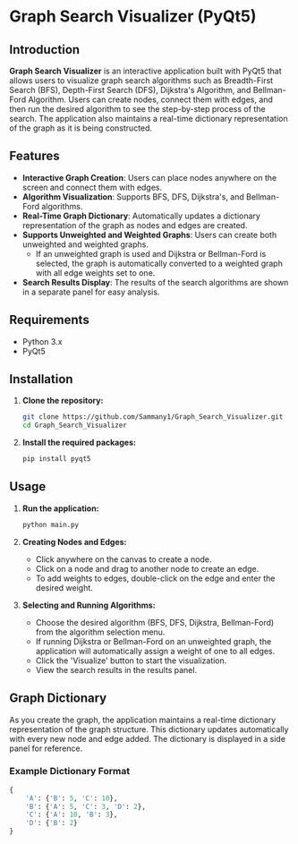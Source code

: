 # Graph Search Visualizer (PyQt5)

## Introduction

**Graph Search Visualizer** is an interactive application built with PyQt5 that allows users to visualize graph search algorithms such as Breadth-First Search (BFS), Depth-First Search (DFS), Dijkstra's Algorithm, and Bellman-Ford Algorithm. Users can create nodes, connect them with edges, and then run the desired algorithm to see the step-by-step process of the search. The application also maintains a real-time dictionary representation of the graph as it is being constructed.

## Features

- **Interactive Graph Creation**: Users can place nodes anywhere on the screen and connect them with edges.
- **Algorithm Visualization**: Supports BFS, DFS, Dijkstra's, and Bellman-Ford algorithms.
- **Real-Time Graph Dictionary**: Automatically updates a dictionary representation of the graph as nodes and edges are created.
- **Supports Unweighted and Weighted Graphs**: Users can create both unweighted and weighted graphs.
  - If an unweighted graph is used and Dijkstra or Bellman-Ford is selected, the graph is automatically converted to a weighted graph with all edge weights set to one.
- **Search Results Display**: The results of the search algorithms are shown in a separate panel for easy analysis.

## Requirements

- Python 3.x
- PyQt5

## Installation

1. **Clone the repository:**
    ```bash
    git clone https://github.com/Sammany1/Graph_Search_Visualizer.git
    cd Graph_Search_Visualizer
    ```

2. **Install the required packages:**
    ```bash
    pip install pyqt5
    ```

## Usage

1. **Run the application:**
    ```bash
    python main.py
    ```

2. **Creating Nodes and Edges:**
   - Click anywhere on the canvas to create a node.
   - Click on a node and drag to another node to create an edge.
   - To add weights to edges, double-click on the edge and enter the desired weight.

3. **Selecting and Running Algorithms:**
   - Choose the desired algorithm (BFS, DFS, Dijkstra, Bellman-Ford) from the algorithm selection menu.
   - If running Dijkstra or Bellman-Ford on an unweighted graph, the application will automatically assign a weight of one to all edges.
   - Click the 'Visualize' button to start the visualization.
   - View the search results in the results panel.

## Graph Dictionary

As you create the graph, the application maintains a real-time dictionary representation of the graph structure. This dictionary updates automatically with every new node and edge added. The dictionary is displayed in a side panel for reference.

### Example Dictionary Format

```python
{
    'A': {'B': 5, 'C': 10},
    'B': {'A': 5, 'C': 3, 'D': 2},
    'C': {'A': 10, 'B': 3},
    'D': {'B': 2}
}
